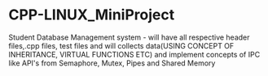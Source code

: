 # CPP-LINUX_MiniProject
Student Database Management system - will have all respective header files,.cpp files, test files and will collects data(USING CONCEPT OF INHERITANCE, VIRTUAL FUNCTIONS ETC) and implement concepts of IPC like API's from Semaphore, Mutex, Pipes and Shared Memory
